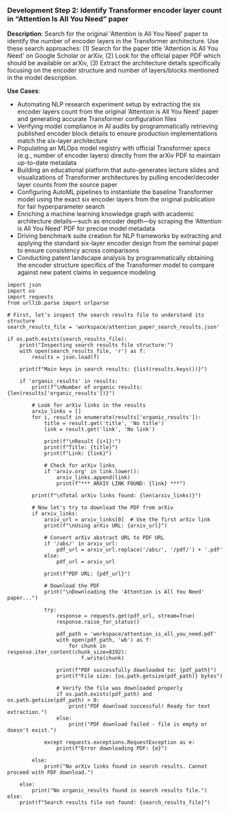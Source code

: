 ### Development Step 2: Identify Transformer encoder layer count in “Attention Is All You Need” paper

**Description**: Search for the original 'Attention is All You Need' paper to identify the number of encoder layers in the Transformer architecture. Use these search approaches: (1) Search for the paper title 'Attention is All You Need' on Google Scholar or arXiv, (2) Look for the official paper PDF which should be available on arXiv, (3) Extract the architecture details specifically focusing on the encoder structure and number of layers/blocks mentioned in the model description.

**Use Cases**:
- Automating NLP research experiment setup by extracting the six encoder layers count from the original ‘Attention is All You Need’ paper and generating accurate Transformer configuration files
- Verifying model compliance in AI audits by programmatically retrieving published encoder block details to ensure production implementations match the six-layer architecture
- Populating an MLOps model registry with official Transformer specs (e.g., number of encoder layers) directly from the arXiv PDF to maintain up-to-date metadata
- Building an educational platform that auto-generates lecture slides and visualizations of Transformer architectures by pulling encoder/decoder layer counts from the source paper
- Configuring AutoML pipelines to instantiate the baseline Transformer model using the exact six encoder layers from the original publication for fair hyperparameter search
- Enriching a machine learning knowledge graph with academic architecture details—such as encoder depth—by scraping the ‘Attention is All You Need’ PDF for precise model metadata
- Driving benchmark suite creation for NLP frameworks by extracting and applying the standard six-layer encoder design from the seminal paper to ensure consistency across comparisons
- Conducting patent landscape analysis by programmatically obtaining the encoder structure specifics of the Transformer model to compare against new patent claims in sequence modeling

```
import json
import os
import requests
from urllib.parse import urlparse

# First, let's inspect the search results file to understand its structure
search_results_file = 'workspace/attention_paper_search_results.json'

if os.path.exists(search_results_file):
    print("Inspecting search results file structure:")
    with open(search_results_file, 'r') as f:
        results = json.load(f)
    
    print(f"Main keys in search results: {list(results.keys())}")
    
    if 'organic_results' in results:
        print(f"\nNumber of organic results: {len(results['organic_results'])}")
        
        # Look for arXiv links in the results
        arxiv_links = []
        for i, result in enumerate(results['organic_results']):
            title = result.get('title', 'No title')
            link = result.get('link', 'No link')
            
            print(f"\nResult {i+1}:")
            print(f"Title: {title}")
            print(f"Link: {link}")
            
            # Check for arXiv links
            if 'arxiv.org' in link.lower():
                arxiv_links.append(link)
                print(f"*** ARXIV LINK FOUND: {link} ***")
        
        print(f"\nTotal arXiv links found: {len(arxiv_links)}")
        
        # Now let's try to download the PDF from arXiv
        if arxiv_links:
            arxiv_url = arxiv_links[0]  # Use the first arXiv link
            print(f"\nUsing arXiv URL: {arxiv_url}")
            
            # Convert arXiv abstract URL to PDF URL
            if '/abs/' in arxiv_url:
                pdf_url = arxiv_url.replace('/abs/', '/pdf/') + '.pdf'
            else:
                pdf_url = arxiv_url
            
            print(f"PDF URL: {pdf_url}")
            
            # Download the PDF
            print("\nDownloading the 'Attention is All You Need' paper...")
            
            try:
                response = requests.get(pdf_url, stream=True)
                response.raise_for_status()
                
                pdf_path = 'workspace/attention_is_all_you_need.pdf'
                with open(pdf_path, 'wb') as f:
                    for chunk in response.iter_content(chunk_size=8192):
                        f.write(chunk)
                
                print(f"PDF successfully downloaded to: {pdf_path}")
                print(f"File size: {os.path.getsize(pdf_path)} bytes")
                
                # Verify the file was downloaded properly
                if os.path.exists(pdf_path) and os.path.getsize(pdf_path) > 0:
                    print("PDF download successful! Ready for text extraction.")
                else:
                    print("PDF download failed - file is empty or doesn't exist.")
                    
            except requests.exceptions.RequestException as e:
                print(f"Error downloading PDF: {e}")
                
        else:
            print("No arXiv links found in search results. Cannot proceed with PDF download.")
    
    else:
        print("No organic_results found in search results file.")
else:
    print(f"Search results file not found: {search_results_file}")
```